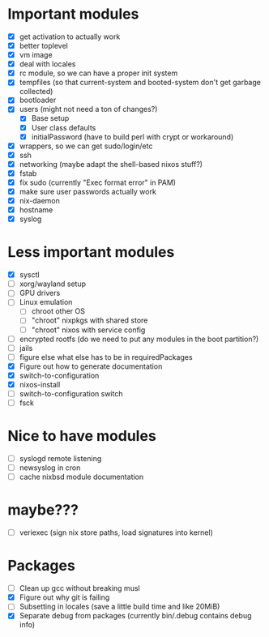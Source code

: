 # Important modules
- [x] get activation to actually work
- [x] better toplevel
- [x] vm image
- [x] deal with locales
- [x] rc module, so we can have a proper init system
- [x] tempfiles (so that current-system and booted-system don't get garbage collected)
- [x] bootloader
- [x] users (might not need a ton of changes?)
    - [x] Base setup
    - [x] User class defaults
    - [x] initialPassword (have to build perl with crypt or workaround)
- [x] wrappers, so we can get sudo/login/etc
- [x] ssh
- [x] networking (maybe adapt the shell-based nixos stuff?)
- [x] fstab
- [x] fix sudo (currently "Exec format error" in PAM)
- [x] make sure user passwords actually work
- [x] nix-daemon
- [x] hostname
- [x] syslog

# Less important modules
- [x] sysctl
- [ ] xorg/wayland setup
- [ ] GPU drivers
- [ ] Linux emulation
    - [ ] chroot other OS
    - [ ] "chroot" nixpkgs with shared store
    - [ ] "chroot" nixos with service config
- [ ] encrypted rootfs (do we need to put any modules in the boot partition?)
- [ ] jails
- [ ] figure else what else has to be in requiredPackages
- [x] Figure out how to generate documentation
- [x] switch-to-configuration
- [x] nixos-install
- [ ] switch-to-configuration switch
- [ ] fsck

# Nice to have modules
- [ ] syslogd remote listening
- [ ] newsyslog in cron
- [ ] cache nixbsd module documentation

# maybe???
- [ ] veriexec (sign nix store paths, load signatures into kernel)

# Packages
- [ ] Clean up gcc without breaking musl
- [x] Figure out why git is failing
- [ ] Subsetting in locales (save a little build time and like 20MiB)
- [x] Separate debug from packages (currently bin/.debug contains debug info)

